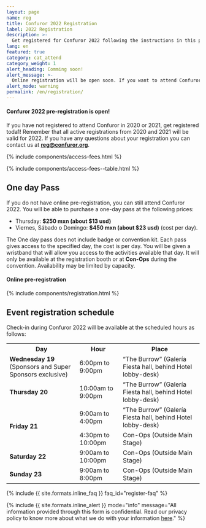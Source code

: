 ```yaml
---
layout: page
name: reg
title: Confuror 2022 Registration
label: 2022 Registration
description: >-
  Get registered for Confuror 2022 following the instructions in this page
lang: en
featured: true
category: cat_attend
category_weight: 1
alert_heading: Comming soon!
alert_message: >-
  Online registration will be open soon. If you want to attend Confuror 2023 stay tuned to our networks to learn more.
alert_mode: warning
permalink: /en/registration/
---
```

#### Confuror 2022 pre-registration is open!

If you have not registered to attend Confuror in 2020 or 2021, get registered toda1! Remember that all active registrations from 2020 and 2021 will be valid for 2022. If you have any questions about your registration you can contact us at **reg@confuror.org**.

{% include components/access-fees.html %}

{% include components/access-fees--table.html %}

<a name="day-pass"/>

## One day Pass

If you do not have online pre-registration, you can still attend Confuror 2022. You will be able to purchase a one-day pass at the following prices:

- Thursday: **$250 mxn (about $13 usd)**
- Viernes, Sábado o Domingo: **$450 mxn (about $23 usd)** (cost per day).

The One day pass does not include badge or convention kit. Each pass gives access to the specified day, the cost is per day. You will be given a wristband that will allow you access to the activities available that day. It will only be available at the registration booth or at **Con-Ops** during the convention. Availability may be limited by capacity.

#### Online pre-registration

{% include components/registration.html %}

<a name="schedule"/>

## Event registration schedule

Check-in during Confuror 2022 will be available at the scheduled hours as follows:

<div class="container-overflow">
  <table>
    <tr>
      <th>Day</th>
      <th>Hour</th>
      <th>Place</th>
    </tr>
    <tr>
      <td><strong>Wednesday 19</strong><br>(Sponsors and Super Sponsors exclusive)</td>
      <td>6:00pm to 9:00pm</td>
      <td>“The Burrow” (Galería Fiesta hall, behind Hotel lobby-desk)</td>
    </tr>
    <tr>
      <td><strong>Thursday 20</strong></td>
      <td>10:00am to 9:00pm</td>
      <td>“The Burrow” (Galería Fiesta hall, behind Hotel lobby-desk)</td>
    </tr>
    <tr>
      <td rowspan="2"><strong>Friday  21</strong></td>
      <td>9:00am to 4:00pm</td>
      <td>“The Burrow” (Galería Fiesta hall, behind Hotel lobby-desk)</td>
    </tr>
    <tr>
      <td>4:30pm to 10:00pm</td>
      <td>Con-Ops (Outside Main Stage)</td>
    </tr>
    <tr>
      <td><strong>Saturday 22</strong></td>
      <td>9:00am to 10:00pm</td>
      <td>Con-Ops (Outside Main Stage)</td>
    </tr>
    <tr>
      <td><strong>Sunday 23</strong></td>
      <td>9:00am to 8:00pm</td>
      <td>Con-Ops (Outside Main Stage)</td>
    </tr>
  </table>
</div>

{%
  include {{ site.formats.inline_faq }}
  faq_id="register-faq"
%}

{%
  include {{ site.formats.inline_alert }}
  mode="info"
  message="All information provided through this form is confidential. Read our privacy policy to know more about what we do with your information <a href='/en/privacy/'>here</a>."
%}